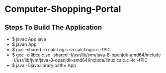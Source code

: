 # Computer-Shopping-Portal

## Steps To Build The Application

- $ javac App.java
- $ javah App
- $ gcc -shared -o calcLogic.so calcLogic.c -fPIC
- $ gcc -o libcalc.so -shared -I/usr/lib/jvm/java-8-openjdk-amd64/include -I/usr/lib/jvm/java-8-openjdk-amd64/include/linux calc.c -lc -fPIC
- $ java -Djava.library.path=<path of your application> App
